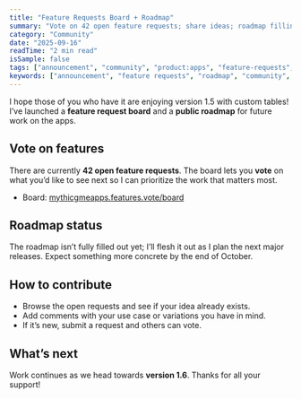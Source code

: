 ```yaml
---
title: "Feature Requests Board + Roadmap"
summary: "Vote on 42 open feature requests; share ideas; roadmap filling in by end of October"
category: "Community"
date: "2025-09-16"
readTime: "2 min read"
isSample: false
tags: ["announcement", "community", "product:apps", "feature-requests", "roadmap", "feedback"]
keywords: ["announcement", "feature requests", "roadmap", "community", "Mythic GME Apps"]
---
```


I hope those of you who have it are enjoying version 1.5 with custom tables! I’ve launched a **feature request board** and a **public roadmap** for future work on the apps.

## Vote on features

There are currently **42 open feature requests**. The board lets you **vote** on what you’d like to see next so I can prioritize the work that matters most.

- Board: [mythicgmeapps.features.vote/board](https://mythicgmeapps.features.vote/board)

## Roadmap status

The roadmap isn’t fully filled out yet; I’ll flesh it out as I plan the next major releases. Expect something more concrete by the end of October.

## How to contribute

- Browse the open requests and see if your idea already exists.
- Add comments with your use case or variations you have in mind.
- If it’s new, submit a request and others can vote.

## What’s next

Work continues as we head towards **version 1.6**. Thanks for all your support!
